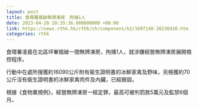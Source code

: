 ```yaml
---
layout: post
title: 食環署搗破無牌凍房　拘捕1人
date: 2023-04-20 20:35:36.000000000 +08:00
link: https://news.rthk.hk/rthk/ch/component/k2/1697148-20230420.htm
categories: rthk
---
```


食環署凌晨在北區坪輋搗破一間無牌凍房，拘捕1人，就涉嫌經營無牌凍房展開檢控程序。

行動中在處所搜獲約16090公斤附有衞生證明書的冰鮮家禽及野味，另檢獲約70公斤沒有衞生證明書的冰鮮家禽肉件及內臟，已經銷毀。

根據《食物業規例》，經營無牌凍房一經定罪，最高可被判罰款5萬元及監禁6個月。
